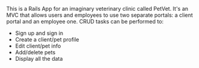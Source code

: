 This is a Rails App for an imaginary veterinary clinic called PetVet. It's an MVC that allows users and employees to use two separate portals: a client portal and an employee one. CRUD tasks can be performed to:

+ Sign up and sign in
+ Create a client/pet profile
+ Edit client/pet info
+ Add/delete pets
+ Display all the data
